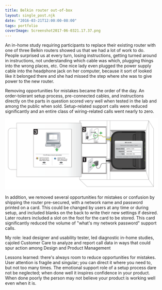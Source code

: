 ```yaml
---
title: Belkin router out-of-box
layout: single_post.njk
date: "2016-03-21T12:00:00-08:00"
tags: portfolio
coverImage: Screenshot2017-06-0321.17.37.png
---
```

An in-home study requiring participants to replace their existing router with one of three Belkin routers showed us that we had a lot of work to do. People surprised us at every turn, losing instructions, getting turned around in instructions, not understanding which cable was which, plugging things into the wrong places, etc. One nice lady even plugged the power supply cable into the headphone jack on her computer, because it sort of looked like it belonged there and she had missed the step where she was to give power to the new router.

Removing opportunities for mistakes became the order of the day. An order-tolerant setup process, pre-connected cables, and instructions directly on the parts in question scored very well when tested in the lab and among the public when sold. Setup-related support calls were reduced significantly and an entire class of wiring-related calls went nearly to zero.

![](/assets/images/2022/12/Screenshot2017-06-0321.17.37-1024x477.png)

In addition, we removed several opportunities for mistakes or confusion by shipping the router pre-secured, with a network name and password printed on a card. This could be changed by users at any time or during setup, and included blanks on the back to write their new settings if desired. Later routers included a slot on the foot for the card to be stored. This card significantly reduced the volume of "what's my network password" support calls.

My role: lead designer and usability tester, led diagnostic in-home studies, cajoled Customer Care to analyze and report call data in ways that could spur action among Design and Product Management

Lessons learned: there's always room to reduce opportunities for mistakes. User attention is fragile and singular; you can direct it where you need to, but not too many times. The emotional support role of a setup process dare not be neglected; when done well it inspires confidence in your product. When done poorly the person may not believe your product is working well even when it is.
